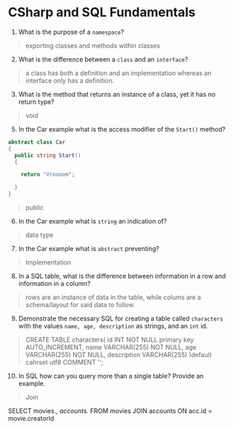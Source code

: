 # CSharp and SQL Fundamentals
01. What is the purpose of a `namespace`?

  > exporting classes and methods within classes

02. What is the difference between a `class` and an `interface`?

  > a class has both a definition and an implementation whereas an interface only has a definition.

03. What is the method that returns an instance of a class, yet it has no return type?

  > void

05. In the Car example what is the access modifier of the `Start()` method?

  ```c#
  abstract class Car
  {
    public string Start()
    {

      return "Vroooom";

    }
  }
  ```

  > public

06. In the Car example what is `string` an indication of?

  > data type

07. In the Car example what is `abstract` preventing?

  > Implementation

08. In a SQL table, what is the difference between information in a row and information in a column?

  > rows are an instance of data in the table, while colums are a schema/layout for said data to follow.

09. Demonstrate the necessary SQL for creating a table called `characters` with the values `name, age, description` as strings, and an `int` id.

  > CREATE TABLE
    characters(
      id INT NOT NULL primary key AUTO_INCREMENT,
      name VARCHAR(255) NOT NULL,
      age VARCHAR(255) NOT NULL,
      description VARCHAR(255)
    )default cahrset utf8 COMMENT '';

10. In SQL how can you query more than a single table? Provide an example.

  > Join

  SELECT
  movies.*,
  accounts.*
  FROM movies
  JOIN accounts ON acc.id = movie.creatorId
